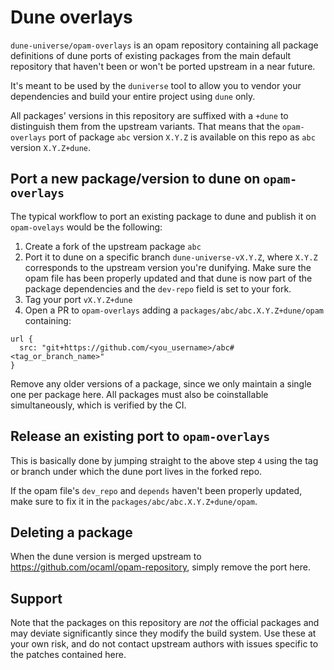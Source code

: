 # Dune overlays

`dune-universe/opam-overlays` is an opam repository containing all package
definitions of dune ports of existing packages from the main default repository
that haven't been or won't be ported upstream in a near future.

It's meant to be used by the `duniverse` tool to allow you to vendor your
dependencies and build your entire project using `dune` only.

All packages' versions in this repository are suffixed with a `+dune` to
distinguish them from the upstream variants. That means that the
`opam-overlays` port of package `abc` version `X.Y.Z` is available on this repo
as `abc` version `X.Y.Z+dune`.

## Port a new package/version to dune on `opam-overlays`

The typical workflow to port an existing package to dune and publish it on
`opam-ovelays` would be the following:

1. Create a fork of the upstream package `abc`
2. Port it to dune on a specific branch `dune-universe-vX.Y.Z`, where `X.Y.Z` corresponds to the upstream
   version you're dunifying. Make sure the opam file has been properly updated and that dune is now part of the package
   dependencies and the `dev-repo` field is set to your fork.
3. Tag your port `vX.Y.Z+dune`
4. Open a PR to `opam-overlays` adding a `packages/abc/abc.X.Y.Z+dune/opam` containing:
```
url {
  src: "git+https://github.com/<you_username>/abc#<tag_or_branch_name>"
}
```

Remove any older versions of a package, since we only maintain a single one per
package here.  All packages must also be coinstallable simultaneously, which is
verified by the CI.

## Release an existing port to `opam-overlays`

This is basically done by jumping straight to the above step `4` using the tag
or branch under which the dune port lives in the forked repo.

If the opam file's `dev_repo` and `depends` haven't been properly updated, make
sure to fix it in the `packages/abc/abc.X.Y.Z+dune/opam`.

## Deleting a package

When the dune version is merged upstream to
https://github.com/ocaml/opam-repository, simply remove the port here.

## Support

Note that the packages on this repository are _not_ the official packages and
may deviate significantly since they modify the build system.  Use these at
your own risk, and do not contact upstream authors with issues specific to the
patches contained here.
